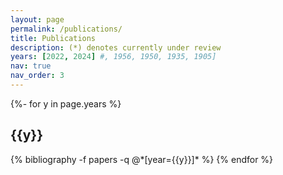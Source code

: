 ```yaml
---
layout: page
permalink: /publications/
title: Publications
description: (*) denotes currently under review
years: [2022, 2024] #, 1956, 1950, 1935, 1905]
nav: true
nav_order: 3
---
```

<!-- _pages/publications.md -->
<div class="publications">

{%- for y in page.years %}
  <h2 class="year">{{y}}</h2>
  {% bibliography -f papers -q @*[year={{y}}]* %}
{% endfor %}

</div>
